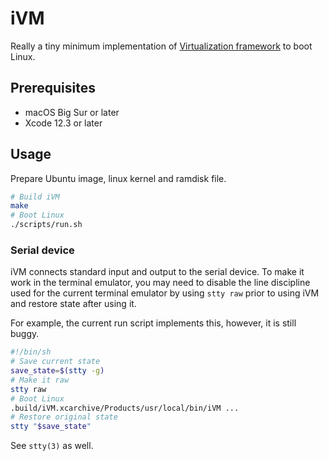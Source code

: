 # iVM

Really a tiny minimum implementation of [Virtualization framework](https://developer.apple.com/documentation/virtualization) to boot Linux.

## Prerequisites

- macOS Big Sur or later
- Xcode 12.3 or later

## Usage

Prepare Ubuntu image, linux kernel and ramdisk file.

```sh
# Build iVM
make
# Boot Linux
./scripts/run.sh
```

### Serial device

iVM connects standard input and output to the serial device.
To make it work in the terminal emulator, you may need to disable the line discipline used for the current terminal emulator
by using `stty raw` prior to using iVM and restore state after using it.

For example, the current run script implements this, however, it is still buggy.

```sh
#!/bin/sh
# Save current state
save_state=$(stty -g)
# Make it raw
stty raw
# Boot Linux
.build/iVM.xcarchive/Products/usr/local/bin/iVM ...
# Restore original state
stty "$save_state"
```

See `stty(3)` as well.
